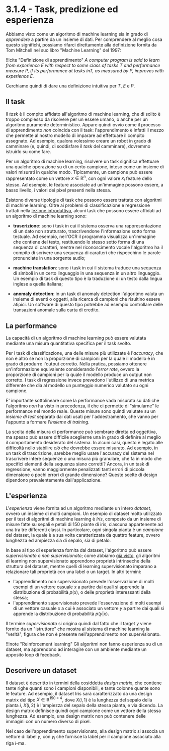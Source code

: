 # 3.1.4 - Task, predizione ed esperienza

Abbiamo visto come un algoritmo di machine learning sia in grado di *apprendere* a partire da un insieme di dati. Per comprendere al meglio cosa questo significhi, possiamo rifarci direttamente alla definizione fornita da Tom Mitchell nel suo libro "Machine Learning" del 1997:

!!!cite "Definizione di apprendimento"
    *A computer program is said to learn from experience $E$ with respect to some class of tasks $T$ and performance measure $P$, if its performance at tasks in$T$, as measured by $P$, improves with experience $E$.*

Cerchiamo quindi di dare una definizione intuitiva per $T$, $E$ e $P$.

## Il task

Il *task* è il compito affidato all'algoritmo di machine learning, che di solito è troppo complesso da risolvere per un essere umano, o anche per un algoritmo puramente deterministico. Appare quindi ovvio come il processo di apprendimento *non* coincida con il task: l'apprendimento è infatti il mezzo che permette al nostro modello di imparare ad effettuare il compito assegnato. Ad esempio, qualora volessimo creare un robot in grado di camminare (e, quindi, di soddisfare il *task* del camminare), dovremmo istruirlo su come fare.

Per un algoritmo di machine learning, risolvere un task significa effettuare una qualche operazione su di un certo campione, inteso come un insieme di valori misurati in qualche modo. Tipicamente, un campione può essere rappresentato come un vettore $x \in \mathbb{R}^n$, con ogni valore $x_i$ feature dello stesso. Ad esempio, le feature associate ad un'immagine possono essere, a basso livello, i valori dei pixel presenti nella stessa.

Esistono diverse tipologie di task che possono essere trattate con algoritmi di machine learning. Oltre ai problemi di classificazione e regressione trattati nella [lezione introduttiva](01_intro.md), alcuni task che possono essere affidati ad un algoritmo di machine learning sono:

* **trascrizione**: sono i task in cui il sistema osserva una rappresentazione di un dato non strutturato, trascrivendone l'informazione sotto forma testuale. Ad esempio, nell'OCR il programma visualizza un'immagine che contiene del testo, restituendo lo stesso sotto forma di una sequenza di caratteri, mentre nel riconoscimento vocale l'algoritmo ha il compito di scrivere una sequenza di caratteri che rispecchino le parole pronunciate in una sorgente audio;

* **machine translation**: sono i task in cui il sistema traduce una sequenza di simboli in un certo linguaggio in una sequenza in un altro linguaggio. Un esempio di task di questo tipo è la traduzione di un testo dalla lingua inglese a quella italiana;

* **anomaly detection**: in un task di anomaly detection l'algoritmo valuta un insieme di eventi o oggetti, alla ricerca di campioni che risultino essere atipici. Un software di questo tipo potrebbe ad esempio controllare delle transazioni anomale sulla carta di credito.

## La performance

La capacità di un algoritmo di machine learning può essere valutata mediante una misura quantitativa specifica per il task svolto.

Per i task di classificazione, una delle misure più utilizzate è l'*accuracy*, che non è altro se non la proporzione di campioni per la quale il modello è in grado di produrre l'output corretto. Nella pratica, possiamo ottenere un'informazione equivalente considerando l'*error rate*, ovvero la proporzione di campioni per la quale il modello produce un output non corretto. I task di regressione invece prevedono l'utilizzo di una metrica differente che dia al modello un punteggio numerico valutato su ogni campione.

E' importante sottolineare come la performance vada misurata su dati che l'algoritmo *non* ha visto in precedenza, il che ci permette di "simularne" le performance nel mondo reale. Queste misure sono quindi valutate su un *insieme di test* separato dai dati usati per l'addestramento, che vanno per l'appunto a formare l'*insieme di training*.

La scelta della misura di performance può sembrare diretta ed oggettiva, ma spesso può essere difficile sceglierne una in grado di definire al meglio il comportamento desiderato del sistema. In alcuni casi, questo è legato alle difficoltà nello stabilire *ciò* che dovrebbe essere misurato. Ad esempio, in un task di trascrizione, sarebbe meglio usare l'accuracy del sistema nel trascrivere intere sequenze o una misura più granulare, che fa in modo che specifici elementi della sequenza siano corretti? Ancora, in un task di regressione, vanno maggiormente penalizzati tanti errori di piccola dimensione o pochi errori di grande dimensione? Queste scelte di design dipendono prevalentemente dall'applicazione.

## L'esperienza

L'*esperienza* viene fornita ad un algoritmo mediante un intero *dataset*, ovvero un insieme di molti campioni. Un esempio di dataset molto utilizzato per il test di algoritmi di machine learning è *Iris*, composto da un insieme di misure fatte su sepali e petali di $150$ piante di iris, ciascuna appartenente ad una tra tre differenti classi. In particolare, ogni singola pianta è un *campione* del dataset, la quale è a sua volta caratterizzata da quattro feature, ovvero lunghezza ed ampiezza sia di sepalo, sia di petalo.

In base al tipo di esperienza fornita dal dataset, l'algoritmo può essere *supervisionato* o *non supervisionato*; come abbiamo [già visto](01_intro.md), gli algoritmi di learning non supervisionato apprendono proprietà intrinseche della struttura del dataset, mentre quelli di learning supervisionato imparano a relazionare tali proprietà con una label o un target. In altri termini:

* l'apprendimento non supervisionato prevede l'osservazione di molti esempi di un vettore casuale $x$ a partire dai quali si apprende la distribuzione di probabilità $p(x)$, o delle proprietà interessanti della stessa;
* l'apprendimento supervisionato prevede l'osservazione di molti esempi di un vettore casuale $x$ a cui è associato un vettore $y$ a partire dai quali si apprende la distribuzione di probabilità $p(y|x)$.

Il termine *supervisionato* si origina quindi dal fatto che il target $y$ viene fornito da un "istruttore" che mostra al sistema di machine learning la "verità", figura che non è presente nell'apprendimento non supervisionato.

!!!note "Reinforcement learning"
    Gli algoritmi non fanno esperienza su di un dataset, ma apprendono ad interagire con un ambiente mediante un apposito loop di feedback.

## Descrivere un dataset

Il dataset è descritto in termini della cosiddetta *design matrix*, che contiene tante righe quanti sono i campioni disponibili, e tante colonne quante sono le feature. Ad esempio, il dataset Iris sarà caratterizzato da una design matrix del tipo $X \in \mathbb{R}^{150 \times 4}$, dove $X(i, 1)$ è la lunghezza del sepalo della pianta $i$, $X(i, 2)$ è l'ampiezza del sepalo della stessa pianta, e via dicendo. La design matrix definisce quindi ogni campione come un vettore della stessa lunghezza. Ad esempio, una design matrix non può contenere delle immagini con un numero diverso di pixel.

Nel caso dell'apprendimento supervisionato, alla design matrix si associa un vettore di label $y$, con $y_i$ che fornisce la label per il campione associato alla riga $i$-ma.
